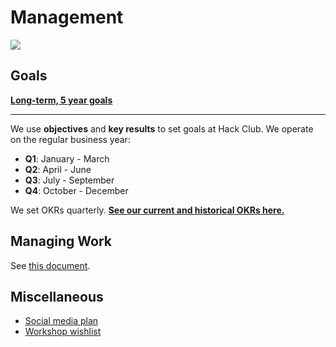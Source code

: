 # Management

![](http://www.ircar-formation.com/medias/images/bandeau-gif-management-puzle.gif)

## Goals

[**Long-term, 5 year goals**](long_term.md)

---

We use **objectives** and **key results** to set goals at Hack Club. We operate on the regular business year:

- **Q1**: January - March
- **Q2**: April - June
- **Q3**: July - September
- **Q4**: October - December

We set OKRs quarterly. [**See our current and historical OKRs here.**](okrs.md)

## Managing Work

See [this document](project_management.md).

## Miscellaneous

- [Social media plan](https://www.notion.so/mdhack/Hack-Club-Social-Media-Campaign-466b8d224f4a4b0a91a1e367e17a3b1e)
- [Workshop wishlist](workshop_wishlist.md)
